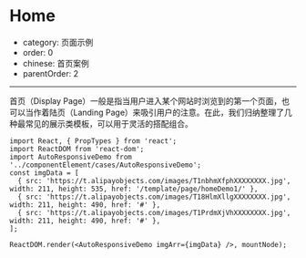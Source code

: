 # Home

- category: 页面示例
- order: 0
- chinese: 首页案例
- parentOrder: 2

---

首页（Display Page）一般是指当用户进入某个网站时浏览到的第一个页面，也可以当作着陆页（Landing Page）来吸引用户的注意。在此，我们归纳整理了几种最常见的展示类模板，可以用于灵活的搭配组合。

```__react
import React, { PropTypes } from 'react';
import ReactDOM from 'react-dom';
import AutoResponsiveDemo from '../componentElement/cases/AutoResponsiveDemo';
const imgData = [
  { src: 'https://t.alipayobjects.com/images/T1nbhmXfphXXXXXXXX.jpg', width: 211, height: 535, href: '/template/page/homeDemo1/' },
  { src: 'https://t.alipayobjects.com/images/T18HlmXllgXXXXXXXX.jpg', width: 211, height: 490, href: '#' },
  { src: 'https://t.alipayobjects.com/images/T1PrdmXjVhXXXXXXXX.jpg', width: 211, height: 490, href: '#' },
];

ReactDOM.render(<AutoResponsiveDemo imgArr={imgData} />, mountNode);
```
